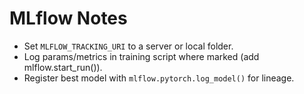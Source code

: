 # MLflow Notes

- Set `MLFLOW_TRACKING_URI` to a server or local folder.
- Log params/metrics in training script where marked (add mlflow.start_run()).
- Register best model with `mlflow.pytorch.log_model()` for lineage.
